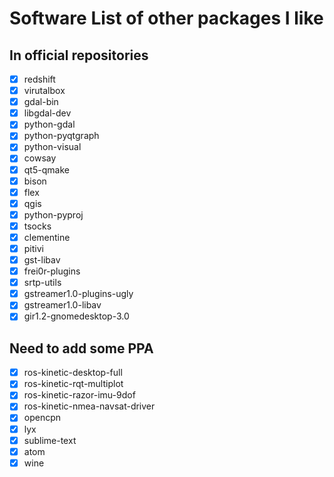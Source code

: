# Software List of other packages I like

## In official repositories

- [x] redshift
- [x] virutalbox
- [x] gdal-bin
- [x] libgdal-dev
- [x] python-gdal
- [x] python-pyqtgraph
- [x] python-visual
- [x] cowsay
- [x] qt5-qmake
- [x] bison
- [x] flex
- [x] qgis
- [x] python-pyproj
- [x] tsocks
- [x] clementine
- [x] pitivi
- [x] gst-libav
- [x] frei0r-plugins
- [x] srtp-utils
- [x] gstreamer1.0-plugins-ugly
- [x] gstreamer1.0-libav
- [x] gir1.2-gnomedesktop-3.0

## Need to add some PPA

- [x] ros-kinetic-desktop-full
- [x] ros-kinetic-rqt-multiplot
- [x] ros-kinetic-razor-imu-9dof
- [x] ros-kinetic-nmea-navsat-driver
- [x] opencpn
- [x] lyx
- [x] sublime-text
- [x] atom
- [x] wine
